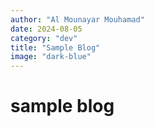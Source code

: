 ```yaml
---
author: "Al Mounayar Mouhamad"
date: 2024-08-05
category: "dev"
title: "Sample Blog"
image: "dark-blue"
---
```


# sample blog
